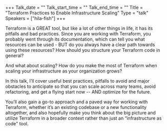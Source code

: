 +++
Talk_date = ""
Talk_start_time = ""
Talk_end_time = ""
Title = "Terraform Practices to Enable Infrastructure Scaling"
Type = "talk"
Speakers = ["hila-fish"]
+++

Terraform is a GREAT tool, but like a lot of other things in life, it has its pitfalls and bad practices.
Since you are working with Terraform, you probably went through its documentation, which can tell you what resources can be used - BUT do you always have a clear path towards using these resources? How should you structure your Terraform code in general?

And what about scaling? How do you make the most of Terraform when scaling your infrastructure as your organization grows?

In this talk, I’ll cover useful best practices, pitfalls to avoid and major obstacles to anticipate so that you can scale across many teams, avoid refactoring, and get a flying start now -- AND optimize for the future.

You’ll also gain a go-to approach and a paved way for working with Terraform, whether it’s an existing codebase or a new functionality altogether, and also hopefully make you think about the big picture and utilize Terraform in a broader context rather than just an “infrastructure as code" tool.
